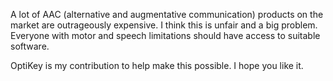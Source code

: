 A lot of AAC (alternative and augmentative communication) products on the market are outrageously expensive. I think this is unfair and a big problem. Everyone with motor and speech limitations should have access to suitable software.

OptiKey is my contribution to help make this possible. I hope you like it.